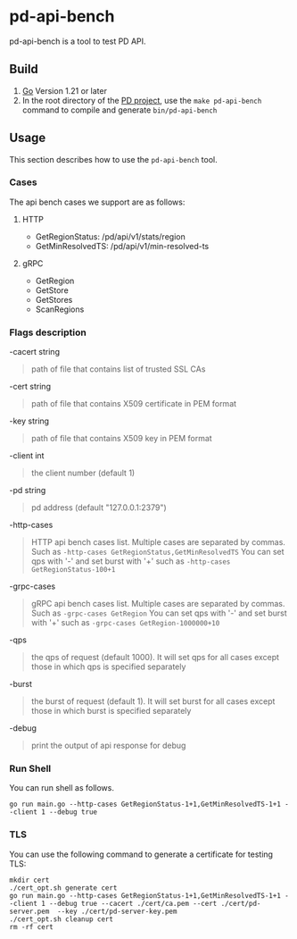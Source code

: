 # pd-api-bench

pd-api-bench is a tool to test PD API.

## Build

1. [Go](https://golang.org/) Version 1.21 or later
2. In the root directory of the [PD project](https://github.com/tikv/pd), use the `make pd-api-bench` command to compile and generate `bin/pd-api-bench`

## Usage

This section describes how to use the `pd-api-bench` tool.

### Cases

The api bench cases we support are as follows:

1. HTTP

    + GetRegionStatus: /pd/api/v1/stats/region
    + GetMinResolvedTS: /pd/api/v1/min-resolved-ts

2. gRPC

    + GetRegion
    + GetStore
    + GetStores
    + ScanRegions

### Flags description

-cacert string
> path of file that contains list of trusted SSL CAs

-cert string
> path of file that contains X509 certificate in PEM format

-key string
> path of file that contains X509 key in PEM format

-client int
> the client number (default 1)

-pd string
> pd address (default "127.0.0.1:2379")

-http-cases
> HTTP api bench cases list. Multiple cases are separated by commas. Such as `-http-cases GetRegionStatus,GetMinResolvedTS`
> You can set qps with '-' and set burst with '+' such as `-http-cases GetRegionStatus-100+1`

-grpc-cases
> gRPC api bench cases list. Multiple cases are separated by commas. Such as `-grpc-cases GetRegion`
> You can set qps with '-' and set burst with '+' such as `-grpc-cases GetRegion-1000000+10`

-qps
> the qps of request (default 1000). It will set qps for all cases except those in which qps is specified separately

-burst
> the burst of request (default 1). It will set burst for all cases except those in which burst is specified separately

-debug
> print the output of api response for debug

### Run Shell

You can run shell as follows.

```shell
go run main.go --http-cases GetRegionStatus-1+1,GetMinResolvedTS-1+1 --client 1 --debug true
```

### TLS

You can use the following command to generate a certificate for testing TLS:

```shell
mkdir cert
./cert_opt.sh generate cert
go run main.go --http-cases GetRegionStatus-1+1,GetMinResolvedTS-1+1 --client 1 --debug true --cacert ./cert/ca.pem --cert ./cert/pd-server.pem  --key ./cert/pd-server-key.pem
./cert_opt.sh cleanup cert
rm -rf cert
```
